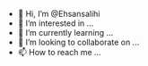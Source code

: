 - 👋 Hi, I’m @Ehsansalihi
- 👀 I’m interested in ...
- 🌱 I’m currently learning ...
- 💞️ I’m looking to collaborate on ...
- 📫 How to reach me ...

<!---
Ehsansalihi/Ehsansalihi is a ✨ special ✨ repository because its `README.md` (this file) appears on your GitHub profile.
You can click the Preview link to take a look at your changes.
--->
